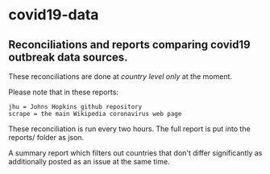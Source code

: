 # covid19-data

## Reconciliations and reports comparing covid19 outbreak data sources.

These reconciliations are done at *country level only* at the moment.

Please note that in these reports:

    jhu = Johns Hopkins github repository
    scrape = the main Wikipedia coronavirus web page
    
These reconciliation is run every two hours. The full report is put into the reports/ folder as json.

A summary report which filters out countries that don't differ significantly as additionally posted as an issue at the same time.
